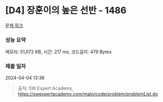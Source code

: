 # [D4] 장훈이의 높은 선반 - 1486 

[문제 링크](https://swexpertacademy.com/main/code/problem/problemDetail.do?contestProbId=AV2b7Yf6ABcBBASw) 

### 성능 요약

메모리: 51,072 KB, 시간: 217 ms, 코드길이: 479 Bytes

### 제출 일자

2024-04-04 13:36



> 출처: SW Expert Academy, https://swexpertacademy.com/main/code/problem/problemList.do